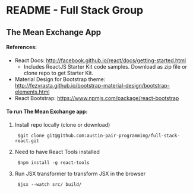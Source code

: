 # README - Full Stack Group
## The Mean Exchange App

#### References:

* React Docs: http://facebook.github.io/react/docs/getting-started.html
	* Includes ReactJS Starter Kit code samples. Download as zip file or clone repo to get Starter Kit.
* Material Design for Bootstrap theme: http://fezvrasta.github.io/bootstrap-material-design/bootstrap-elements.html
* React Bootstrap: https://www.npmjs.com/package/react-bootstrap



#### To run The Mean Exchange app:

1. Install repo locally (clone or download)

		$git clone git@github.com:austin-pair-programming/full-stack-react.git
2. Need to have React Tools installed

		$npm install -g react-tools
2. Run JSX transformer to transform JSX in the browser

		$jsx --watch src/ build/
